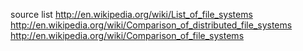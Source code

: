 
source list
  http://en.wikipedia.org/wiki/List_of_file_systems
  http://en.wikipedia.org/wiki/Comparison_of_distributed_file_systems
  http://en.wikipedia.org/wiki/Comparison_of_file_systems
